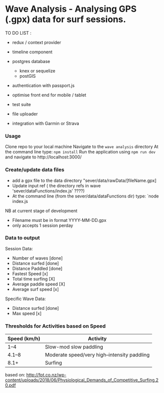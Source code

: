 # Wave Analysis - Analysing GPS (.gpx) data for surf sessions.

TO DO LIST :

- redux / context provider
- timeline component

- postgres database
    - knex or sequelize
    - postGIS
- authentication with passport.js

- optimise front end for mobile / tablet

- test suite

- file uploader
- integration with Garmin or Strava

### Usage
Clone repo to your local machine
Navigate to the `wave analysis` directory
At the command line type: `npm install` 
Run the application using `npm run dev` and navigate to http://localhost:3000/

### Create/update data files
- add a gpx file to the data directory "sever/data/rawData/[fileName.gpx]
- Update input ref ( the directory refs in wave 'sever/dataFunctions/index.js' ????)
- At the command line (from the sever/data/dataFunctions dir) type: `node index.js
    
 NB at current stage of development
 - Filename must be in format YYYY-MM-DD.gpx
 - only accepts 1 session perday 

### Data to output
Session Data:
 - Number of waves          [done]
 - Distance surfed          [done] 
 - Distance Paddled         [done]
 - Fastest Speed            [x]
 - Total time surfing       [X]
 - Average paddle speed     [X]
 - Average surf speed       [x]

Specific Wave Data:
- Distance surfed           [done]
- Max speed                 [x]


### Thresholds for Activities based on Speed
| Speed (km/h) | Activity |
| ------------- | ------------- |
| 1–4 | Slow-mod slow paddling |
| 4.1–8 | Moderate speed/very high–intensity paddling |
| 8.1+ | Surfing |

based on:
http://fpt.co.nz/wp-content/uploads/2018/06/Physiological_Demands_of_Competitive_Surfing.20.pdf
